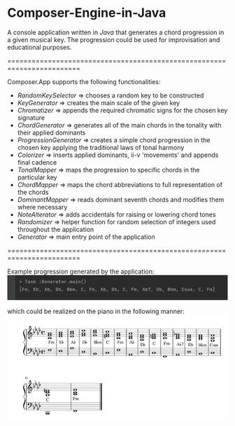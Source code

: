 # Composer-Engine-in-Java

A console application written in *Java* that generates a chord progression in a given musical key.
The progression could be used for improvisation and educational purposes.

========================================================================

Composer.App supports the following functionalities:
- *_RandomKeySelector_* => chooses a random key to be constructed
- *_KeyGenerator_* => creates the main scale of the given key
- *_Chromatizer_* => appends the required chromatic signs for the chosen key signature
- *_ChordGenerator_* => generates all of the main chords in the tonality with their applied dominants
- *_ProgressionGenerator_* => creates a simple chord progression in the chosen key applying the traditional laws of tonal harmony
- *_Colorizer_* => inserts applied dominants, ii-v 'movements' and appends final cadence
- *_TonalMapper_* => maps the progression to specific chords in the particular key
- *_ChordMapper_* => maps the chord abbreviations to full representation of the chords
- *_DominantMapper_* => reads dominant seventh chords and modifies them where necessary
- *_NoteAlterator_* => adds accidentals for raising or lowering chord tones
- *_Randomizer_* => helper function for random selection of integers used throughout the application
- *_Generator_* => main entry point of the application

========================================================================

Example progression generated by the application:
<br><img src="https://github.com/Mithras11/Composer-Engine-in-Java/blob/main/example-progression.png"/>

which could be realized on the piano in the following manner:<br>
<img src="https://github.com/Mithras11/Composer-Engine-in-Java/blob/main/piano-version.png"/>
